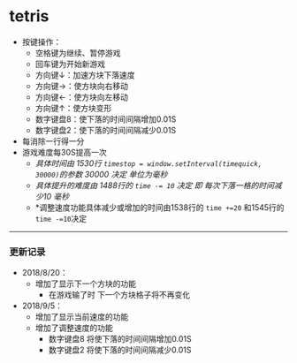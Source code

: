 # tetris
* 按键操作：  
  * 空格键为继续、暂停游戏  
  * 回车键为开始新游戏  
  * 方向键↓：加速方块下落速度  
  * 方向键→：使方块向右移动  
  * 方向键←：使方块向左移动  
  * 方向键↑：使方块变形  
  * 数字键盘8：使下落的时间间隔增加0.01S  
  * 数字键盘2：使下落的时间间隔减少0.01S
* 每消除一行得一分
* 游戏难度每30S提高一次  
  * *具体时间由 1530行 `timestop = window.setInterval(timequick, 30000)`的参数 30000 决定 单位为毫秒*  
  * *具体提升的难度由 1488行的 `time -= 10` 决定 即 每次下落一格的时间减少10 毫秒*   
  * *调整速度功能具体减少或增加的时间由1538行的 `time +=20` 和1545行的 `time -=10`决定
***
### 更新记录  
* 2018/8/20：  
  * 增加了显示下一个方块的功能  
    * 在游戏输了时 下一个方块格子将不再变化
* 2018/9/5：  
  * 增加了显示当前速度的功能  
  * 增加了调整速度的功能  
    * 数字键盘8 将使下落的时间间隔增加0.01S  
    * 数字键盘2 将使下落的时间间隔减少0.01S

